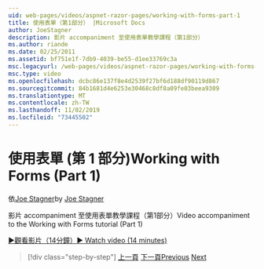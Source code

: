 ```yaml
---
uid: web-pages/videos/aspnet-razor-pages/working-with-forms-part-1
title: 使用表單（第1部分） |Microsoft Docs
author: JoeStagner
description: 影片 accompaniment 至使用表單教學課程（第1部分）
ms.author: riande
ms.date: 02/25/2011
ms.assetid: bf751e1f-7db9-4039-be55-d1ee33769c3a
msc.legacyurl: /web-pages/videos/aspnet-razor-pages/working-with-forms-part-1
msc.type: video
ms.openlocfilehash: dcbc86e137f8e4d2539f27bf6d188df90119d867
ms.sourcegitcommit: 84b1681d4e6253e30468c8df8a09fe03beea9309
ms.translationtype: MT
ms.contentlocale: zh-TW
ms.lasthandoff: 11/02/2019
ms.locfileid: "73445502"
---
```

# <a name="working-with-forms-part-1"></a><span data-ttu-id="852f0-103">使用表單 (第 1 部分)</span><span class="sxs-lookup"><span data-stu-id="852f0-103">Working with Forms (Part 1)</span></span>

<span data-ttu-id="852f0-104">依[Joe Stagner](https://github.com/JoeStagner)</span><span class="sxs-lookup"><span data-stu-id="852f0-104">by [Joe Stagner](https://github.com/JoeStagner)</span></span>

<span data-ttu-id="852f0-105">影片 accompaniment 至使用表單教學課程（第1部分）</span><span class="sxs-lookup"><span data-stu-id="852f0-105">Video accompaniment to the Working with Forms tutorial (Part 1)</span></span>

<span data-ttu-id="852f0-106">[&#9654;觀看影片（14分鐘）](https://channel9.msdn.com/Blogs/ASP-NET-Site-Videos/working-with-forms-(part-1))</span><span class="sxs-lookup"><span data-stu-id="852f0-106">[&#9654; Watch video (14 minutes)](https://channel9.msdn.com/Blogs/ASP-NET-Site-Videos/working-with-forms-(part-1))</span></span>

> [!div class="step-by-step"]
> <span data-ttu-id="852f0-107">[上一頁](creating-a-consistent-look-part-2.md)
> [下一頁](working-with-forms-part-2.md)</span><span class="sxs-lookup"><span data-stu-id="852f0-107">[Previous](creating-a-consistent-look-part-2.md)
[Next](working-with-forms-part-2.md)</span></span>

